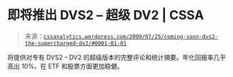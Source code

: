 <!--yml

类别：未分类

日期：2024-05-12 18:53:32

-->

# 即将推出 DVS2 – 超级 DV2 | CSSA

> 来源：[`cssanalytics.wordpress.com/2009/07/25/coming-soon-dvs2-the-supercharged-dv2/#0001-01-01`](https://cssanalytics.wordpress.com/2009/07/25/coming-soon-dvs2-the-supercharged-dv2/#0001-01-01)

将提供对专有 DVS2 – DV2 的超级版本的完整评论和统计摘要。年化回报率几乎高出 10%，在 ETF 和股票方面更加稳健。
